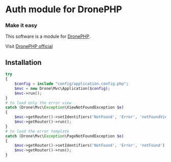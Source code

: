 # Auth module for DronePHP
### Make it easy

This software is a module for [DronePHP](https://github.com/Pleets/DronePHP).

Visit [DronePHP official](http://www.dronephp.com)

## Installation

```php
try
{
	$config = include "config/application.config.php";
	$mvc = new Drone\Mvc\Application($config);
	$mvc->run();
}
# to load only the error view
catch (Drone\Mvc\Exception\ViewNotFoundException $e)
{
    $mvc->getRouter()->setIdentifiers('NotFound', 'Error', 'notFoundView');
    $mvc->getRouter()->run();
}
# to load the error template
catch (Drone\Mvc\Exception\PageNotFoundException $e)
{
    $mvc->getRouter()->setIdentifiers('NotFound', 'Error', 'notFound');
    $mvc->getRouter()->run();
}
```
